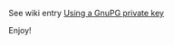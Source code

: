 
See wiki entry [Using a GnuPG private key](https://github.com/ocd-scm/ocd-meta/wiki/Encrypting-Secrets#using-a-gnupg-private-key)

Enjoy!
